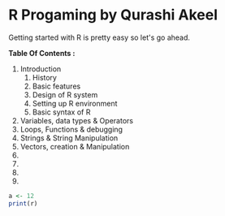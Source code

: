 <!--
About markdown :
 # = h1
 ## = h2

 **bold text**
 ~~Strike through~~


 -->

# R Progaming by Qurashi Akeel

Getting started with R is pretty easy so let's go ahead.

**Table Of Contents :**
1. Introduction
    1. History
    1. Basic features
    1. Design of R system
    1. Setting up R environment
    1. Basic syntax of R
1. Variables, data types & Operators
1. Loops, Functions & debugging
1. Strings & String Manipulation
1. Vectors, creation & Manipulation
1. 
1. 
1. 
1. 

```r
a <- 12
print(r)
```
